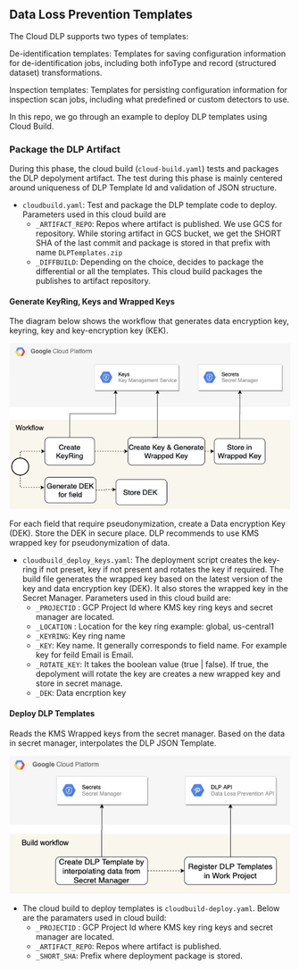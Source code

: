 ## Data Loss Prevention Templates

The Cloud DLP supports two types of templates:

De-identification templates: Templates for saving configuration information for de-identification jobs, including both infoType and record (structured dataset) transformations.

Inspection templates: Templates for persisting configuration information for inspection scan jobs, including what predefined or custom detectors to use.

In this repo, we go through an example to deploy DLP templates using Cloud Build.

### Package the DLP Artifact

During this phase, the cloud build  (`cloud-build.yaml`) tests and packages the DLP depolyment artifact. The test during this phase is mainly centered around uniqueness of DLP Template Id and validation of JSON structure.

* `cloudbuild.yaml`: Test and package the DLP template code to deploy. Parameters used in this cloud build are 
    * `_ARTIFACT_REPO`: Repos where artifact is published. We use GCS for repository.  While storing artifact in GCS bucket, we get the SHORT SHA of the last commit and package is stored in that prefix with name `DLPTemplates.zip`
    * `_DIFFBUILD`: Depending on the choice, decides to package the differential or all the templates. This cloud build packages the publishes to artifact repository.
  
#### Generate KeyRing, Keys and Wrapped Keys

The diagram below shows the workflow that generates data encryption key, keyring, key and key-encryption key (KEK).

![Workflow to generate keyring, key](./docs/GenerateKey.jpg)

For each field that require pseudonymization, create a Data encryption Key (DEK). Store the DEK in secure place. DLP recommends to use KMS wrapped key for pseudonymization of data.

* `cloudbuild_deploy_keys.yaml`: The deployment script creates the key-ring if not preset, key if not present and rotates the key if required. The build file generates the wrapped key based on the latest version of the key and data encryption key (DEK). It also stores the wrapped key in the Secret Manager. Parameters used in this cloud build are:
    * `_PROJECTID` : GCP Project Id where KMS key ring keys and secret manager are located.
    * `_LOCATION` : Location for the key ring example: global, us-central1
    * `_KEYRING`: Key ring name
    * `_KEY`: Key name. It generally corresponds to field name. For example key for feild Email is Email.
    * `_ROTATE_KEY`: It takes the boolean value (true | false). If true, the depolyment will rotate the key are creates a new wrapped key and store in secret manage.
    * `_DEK`: Data encrption key

#### Deploy DLP Templates

Reads the KMS Wrapped keys from the secret manager. Based on the data in secret manager, interpolates the DLP JSON Template.

![Workflow to Generate and Deploy templates](./docs/DLP-Template.jpg)

* The cloud build to deploy templates is `cloudbuild-deploy.yaml`. Below are the paramaters used in cloud build:
    * `_PROJECTID` : GCP Project Id where KMS key ring keys and secret manager are located.
    * `_ARTIFACT_REPO`: Repos where artifact is published.
    * `_SHORT_SHA`: Prefix where deployment package is stored.